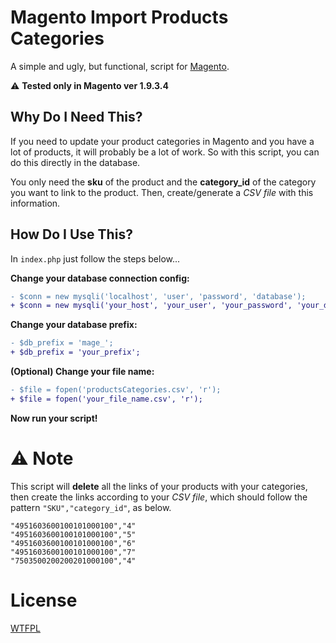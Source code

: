 # Magento Import Products Categories
A simple and ugly, but functional, script for [Magento](https://magento.com/).

:warning: **Tested only in Magento ver 1.9.3.4**

## Why Do I Need This?
If you need to update your product categories in Magento and you have a lot of products, it will probably be a lot of work. So with this script, you can do this directly in the database.

You only need the **sku** of the product and the **category_id** of the category you want to link to the product. Then, create/generate a *CSV file* with this information.

## How Do I Use This?
In `index.php` just follow the steps below...

**Change your database connection config:**
```diff
- $conn = new mysqli('localhost', 'user', 'password', 'database');
+ $conn = new mysqli('your_host', 'your_user', 'your_password', 'your_database');
```

**Change your database prefix:**
```diff
- $db_prefix = 'mage_';
+ $db_prefix = 'your_prefix';
```

**(Optional) Change your file name:**
```diff
- $file = fopen('productsCategories.csv', 'r');
+ $file = fopen('your_file_name.csv', 'r');
```

**Now run your script!**

# :warning: Note
This script will **delete** all the links of your products with your categories, then create the links according to your *CSV file*, which should follow the pattern `"SKU","category_id"`, as below.
```csv
"4951603600100101000100","4"
"4951603600100101000100","5"
"4951603600100101000100","6"
"4951603600100101000100","7"
"7503500200200201000100","4"
```

# License
[WTFPL](http://www.wtfpl.net/)
